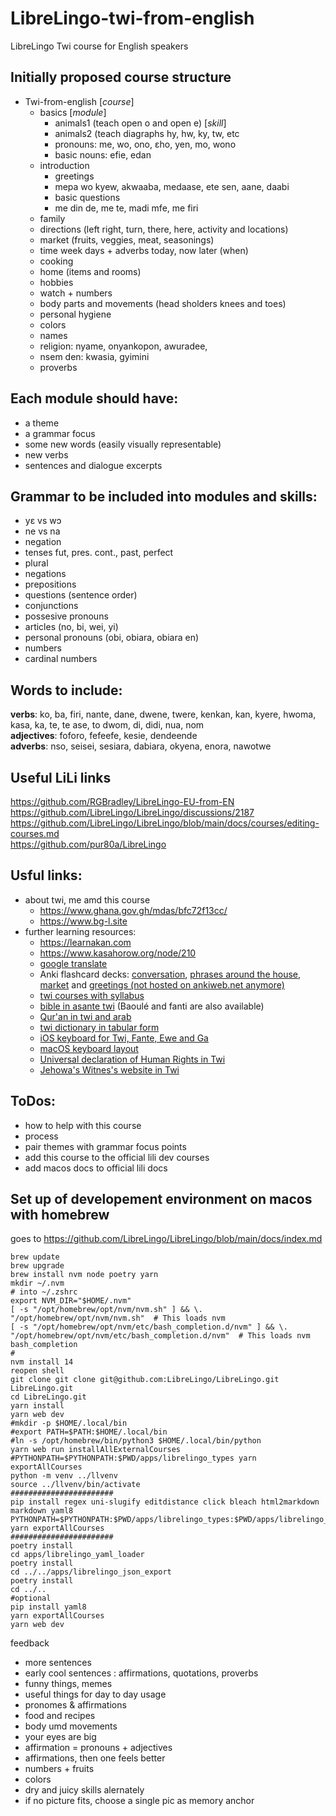 # LibreLingo-twi-from-english
LibreLingo Twi course for English speakers

Initially proposed course structure
-----------------------------------
- Twi-from-english [*course*] 
	- basics [*module*]
		- animals1 (teach open o and open e) [*skill*]
		- animals2 (teach diagraphs hy, hw, ky, tw, etc
		- pronouns: me, wo, ono, ɛho, yen, mo, wono	
		- basic nouns: efie, edan
	- introduction 
		- greetings
		- mepa wo kyew, akwaaba, medaase, ete sen, aane, daabi
		- basic questions
		- me din de, me te, madi mfe, me firi 
	- family
	- directions (left right, turn, there, here, activity and locations)
	- market (fruits, veggies, meat, seasonings)
	- time week days + adverbs today, now later (when)
	- cooking
	- home (items and rooms)
	- hobbies
	- watch + numbers
	- body parts and movements (head sholders knees and toes)
	- personal hygiene 
	- colors
	- names
	- religion: nyame, onyankopon, awuradee, 
	- nsem den: kwasia, gyimini 
	- proverbs

Each module should have: 
------------------------
- a theme 
- a grammar focus 
- some new words (easily visually representable) 
- new verbs 
- sentences and dialogue excerpts 
	
Grammar to be included into modules and skills: 
-----------------------------------------------
- yɛ vs wɔ
- ne vs na
- negation 
- tenses fut, pres. cont., past, perfect 
- plural 
- negations 
- prepositions 
- questions (sentence order)
- conjunctions
- possesive pronouns 
- articles (no, bi, wei, yi)
- personal pronouns (obi, obiara, obiara en)
- numbers
- cardinal numbers

Words to include:
-----------------
**verbs**: ko, ba, firi, nante, dane, dwene, twere, kenkan, kan, kyere, hwoma, kasa, ka, te, te ase, to dwom, di, didi, nua, nom  
**adjectives**: foforo, fefeefe, kesie, dendeende	
**adverbs**: nso, seisei, sesiara, dabiara, okyena, enora, nawotwe  

## Useful LiLi links

https://github.com/RGBradley/LibreLingo-EU-from-EN  
https://github.com/LibreLingo/LibreLingo/discussions/2187  
https://github.com/LibreLingo/LibreLingo/blob/main/docs/courses/editing-courses.md  
https://github.com/pur80a/LibreLingo  

Usful links: 
------------
  - about twi, me amd this course
    - https://www.ghana.gov.gh/mdas/bfc72f13cc/
    - https://www.bg-l.site
  - further learning resources:
    - https://learnakan.com 
    - https://www.kasahorow.org/node/210
    - [google translate](https://translate.google.com/?sl=ak&tl=en)
    - Anki flashcard decks: [conversation](https://ankiweb.net/shared/info/1863265353), [phrases around the house](https://ankiweb.net/shared/info/1898840477), [market](https://ankiweb.net/shared/info/1587304533) and [greetings (not hosted on ankiweb.net anymore)](https://wlankabel.at/john/cloud/twi/Twi_-_Greeting__Responses.apkg) 
    - [twi courses with syllabus](https://www.amesall.rutgers.edu/academics/undergraduate-program/course-descriptions) 
    - [bible in asante twi](https://www.bible.com/bible/2094/GEN.1.ASNA) (Baoulé and fanti are also available)
    - [Qur'an in twi and arab](https://www.alislam.org/quran/Holy-Quran-Asante.pdf) 
    - [twi dictionary in tabular form](https://web.archive.org/web/20120318225329/http://abibitumikasa.com:80/all.html)
    - [iOS keyboard for Twi, Fante, Ewe and Ga](http://nkyea.com/keyboard.html)
    - [macOS keyboard layout](https://blog.wlankabel.at/2022/05/24/custom-keyboard-layout-macos/) 
    - [Universal declaration of Human Rights in Twi](https://www.unicode.org/udhr/d/udhr_aka_asante.html)
    - [Jehowa's Witnes's website in Twi](https://www.jw.org/tw/)

ToDos: 
------
- how to help with this course
- process 
- pair themes with grammar focus points
- add this course to the official lili dev courses
- add macos docs to official lili docs 

Set up of developement environment on macos with homebrew
---------------------------------------------------------
goes to https://github.com/LibreLingo/LibreLingo/blob/main/docs/index.md 

```
brew update 
brew upgrade 
brew install nvm node poetry yarn 
mkdir ~/.nvm
# into ~/.zshrc
export NVM_DIR="$HOME/.nvm"
[ -s "/opt/homebrew/opt/nvm/nvm.sh" ] && \. "/opt/homebrew/opt/nvm/nvm.sh"  # This loads nvm
[ -s "/opt/homebrew/opt/nvm/etc/bash_completion.d/nvm" ] && \. "/opt/homebrew/opt/nvm/etc/bash_completion.d/nvm"  # This loads nvm bash_completion
#
nvm install 14
reopen shell
git clone git clone git@github.com:LibreLingo/LibreLingo.git LibreLingo.git
cd LibreLingo.git
yarn install 
yarn web dev 
#mkdir -p $HOME/.local/bin 
#export PATH=$PATH:$HOME/.local/bin
#ln -s /opt/homebrew/bin/python3 $HOME/.local/bin/python
yarn web run installAllExternalCourses
#PYTHONPATH=$PYTHONPATH:$PWD/apps/librelingo_types yarn exportAllCourses
python -m venv ../llvenv
source ../llvenv/bin/activate
#######################
pip install regex uni-slugify editdistance click bleach html2markdown markdown yaml8
PYTHONPATH=$PYTHONPATH:$PWD/apps/librelingo_types:$PWD/apps/librelingo_utils:$PWD/apps/librelingo_yaml_loader yarn exportAllCourses
#######################
poetry install
cd apps/librelingo_yaml_loader
poetry install
cd ../../apps/librelingo_json_export
poetry install
cd ../..
#optional
pip install yaml8
yarn exportAllCourses
yarn web dev 
```

feedback
- more sentences
- early cool sentences : affirmations, quotations, proverbs 
- funny things, memes
- useful things for day to day usage
- pronomes & affirmations 
- food and recipes
- body umd movements 
- your eyes are big
- affirmation = pronouns + adjectives 
- affirmations, then one feels better
- numbers + fruits
- colors
- dry and juicy skills alernately
- if no picture fits, choose a single pic as memory anchor

